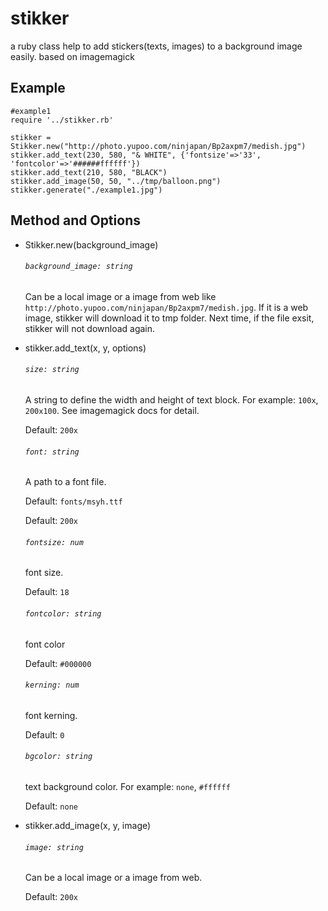 stikker
=======

a ruby class help to add stickers(texts, images) to a background image easily. based on imagemagick

Example
-------

```
#example1
require '../stikker.rb'

stikker = Stikker.new("http://photo.yupoo.com/ninjapan/Bp2axpm7/medish.jpg")
stikker.add_text(230, 580, "& WHITE", {'fontsize'=>'33', 'fontcolor'=>'######ffffff'})
stikker.add_text(210, 580, "BLACK")
stikker.add_image(50, 50, "../tmp/balloon.png")
stikker.generate("./example1.jpg")
```

Method and Options
------------------

*   Stikker.new(background_image)

    ###### `background_image: string`

    Can be a local image or a image from web like `http://photo.yupoo.com/ninjapan/Bp2axpm7/medish.jpg`. If it is a web image, stikker will download it to tmp folder. Next time, if the file exsit, stikker will not download again.



*   stikker.add_text(x, y, options)

    ###### `size: string`

    A string to define the width and height of text block. For example: `100x`, `200x100`. See imagemagick docs for detail.

    Default: `200x`


    ###### `font: string`

    A path to a font file.

    Default: `fonts/msyh.ttf`

    Default: `200x`


    ###### `fontsize: num`

    font size.

    Default: `18`


    ###### `fontcolor: string`

    font color

    Default: `#000000`


    ###### `kerning: num`

    font kerning.

    Default: `0`


    ###### `bgcolor: string`

    text background color. For example: `none`, `#ffffff`

    Default: `none`



*   stikker.add_image(x, y, image)

    ###### `image: string`

    Can be a local image or a image from web.

    Default: `200x`